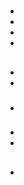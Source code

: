 # 





> []()
> 
> []()

> []()

## 

> []()
> 
> >



> 

> 

> 

## 

> 

## 



## 





## 

## 





### 

## 

> 

### 



### 

- 

- 

- 

- 

### 

## 

### 





- 





- 

### 







### 









#### 

- []()
  
  
- 
  
  

- 

### 









## 

- []()

